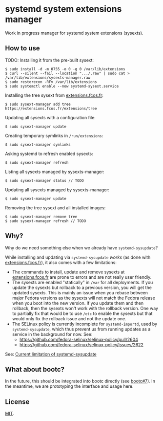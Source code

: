 # systemd system extensions manager

Work in progress manager for systemd system extensions (sysexts).

## How to use

TODO: Installing it from the pre-built sysext:

```
$ sudo install -d -m 0755 -o 0 -g 0 /var/lib/extensions
$ curl --silent --fail --location ".../.raw" | sudo cat > /var/lib/extensions/sysexts-manager.raw
$ sudo restorecon -RFv /var/lib/extensions
$ sudo systemctl enable --now systemd-sysext.service
```

Installing the tree sysext from [extensions.fcos.fr](https://extensions.fcos.fr):

```
$ sudo sysext-manager add tree https://extensions.fcos.fr/extensions/tree
```

Updating all sysexts with a configuration file:

```
$ sudo sysext-manager update
```

Creating temporary symlinks in `/run/extensions`:
```
$ sudo sysext-manager symlinks
```

Asking systemd to refresh enabled sysexts:

```
$ sudo sysext-manager refresh
```

Listing all sysexts managed by sysexts-manager:

```
$ sudo sysext-manager status // TODO
```

Updating all sysexts managed by sysexts-manager:

```
$ sudo sysext-manager update
```

Removing the tree sysext and all installed images:

```
$ sudo sysext-manager remove tree
$ sudo sysext-manager refresh // TODO
```

## Why?

Why do we need something else when we already have `systemd-sysupdate`?

While installing and updating via `systemd-sysupdate` *works* (as done with
[extensions.fcos.fr](https://extensions.fcos.fr/)), it also comes with a few
limitations:
- The commands to install, update and remove sysexts at
  [extensions.fcos.fr](https://extensions.fcos.fr/) are prone to errors and are
  not really user friendly.
- The sysexts are enabled "statically" in `/var` for all deployments. If you
  update the sysexts but rollback to a previous version, you will get the
  updated sysexts. This is mainly an issue when you rebase between major Fedora
  versions as the sysexts will not match the Fedora release when you boot into
  the new version. If you update them and then rollback, then the sysexts won't
  work with the rollback version. One way to partially fix that would be to use
  `/etc` to enable the sysexts but that would only fix the rollback issue and
  not the update one.
- The SELinux policy is currently incomplete for `systemd-importd`, used by
  `systemd-sysupdate`, which thus prevent us from running updates as a service
  in the background for now. See:
  - <https://github.com/fedora-selinux/selinux-policy/pull/2604>
  - <https://github.com/fedora-selinux/selinux-policy/issues/2622>

See: [Current limitation of systemd-sysupdate](https://travier.github.io/fedora-sysexts/#current-limitation-of-systemd-sysupdate)

## What about bootc?

In the future, this should be integrated into bootc directly (see
[bootc#7](https://github.com/bootc-dev/bootc/issues/7)). In the meantime, we
are prototyping the interface and usage here.

## License

[MIT](LICENSE).
